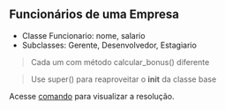 ## Funcionários de uma Empresa

- Classe Funcionario: nome, salario
- Subclasses: Gerente, Desenvolvedor, Estagiario

> Cada um com método calcular_bonus() diferente

> Use super() para reaproveitar o __init__ da classe base

Acesse [comando](comandos1.py) para visualizar a resolução.
